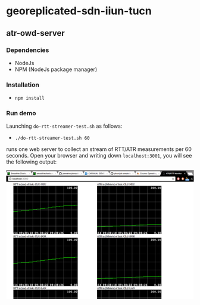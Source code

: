 # georeplicated-sdn-iiun-tucn

## atr-owd-server

### Dependencies
- NodeJs
- NPM (NodeJs package manager)

### Installation
- `npm install`

### Run demo
Launching `do-rtt-streamer-test.sh` as follows:

- `./do-rtt-streamer-test.sh 60`

runs one web server to collect an stream of RTT/ATR measurements per 60 seconds. Open your browser and writing down `localhost:3001`, you will see the following output:

![image](imgs/example.png)
